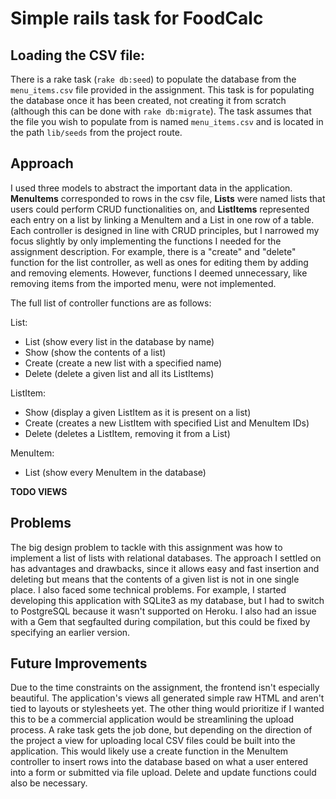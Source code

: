 # Simple rails task for FoodCalc

## Loading the CSV file:
There is a rake task (`rake db:seed`) to populate the database from the `menu_items.csv` file provided in the assignment. This task is for populating the database once it has been created, not creating it from scratch (although this can be done with `rake db:migrate`). The task assumes that the file you wish to populate from is named `menu_items.csv` and is located in the path `lib/seeds` from the project route.

## Approach
I used three models to abstract the important data in the application. **MenuItems** corresponded to rows in the csv file, **Lists** were named lists that users could perform CRUD functionalities on, and **ListItems** represented each entry on a list by linking a MenuItem and a List in one row of a table. Each controller is designed in line with CRUD principles, but I narrowed my focus slightly by only implementing the functions I needed for the assignment description. For example, there is a "create" and "delete" function for the list controller, as well as ones for editing them by adding and removing elements. However, functions I deemed unnecessary, like removing items from the imported menu, were not implemented.

The full list of controller functions are as follows:

List:
- List (show every list in the database by name)
- Show (show the contents of a list)
- Create (create a new list with a specified name)
- Delete (delete a given list and all its ListItems)

ListItem:
- Show (display a given ListItem as it is present on a list)
- Create (creates a new ListItem with specified List and MenuItem IDs)
- Delete (deletes a ListItem, removing it from a List)

MenuItem:
- List (show every MenuItem in the database)

**TODO VIEWS**

## Problems
The big design problem to tackle with this assignment was how to implement a list of lists with relational databases. The approach I settled on has advantages and drawbacks, since it allows easy and fast insertion and deleting but means that the contents of a given list is not in one single place. I also faced some technical problems. For example, I started developing this application with SQLite3 as my database, but I had to switch to PostgreSQL because it wasn't supported on Heroku. I also had an issue with a Gem that segfaulted during compilation, but this could be fixed by specifying an earlier version.

## Future Improvements
Due to the time constraints on the assignment, the frontend isn't especially beautiful. The application's views all generated simple raw HTML and aren't tied to layouts or stylesheets yet. The other thing would prioritize if I wanted this to be a commercial application would be streamlining the upload process. A rake task gets the job done, but depending on the direction of the project a view for uploading local CSV files could be built into the application. This would likely use a create function in the MenuItem controller to insert rows into the database based on what a user entered into a form or submitted via file upload. Delete and update functions could also be necessary.